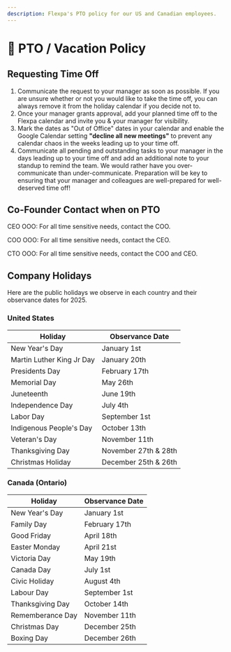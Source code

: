 ```yaml
---
description: Flexpa's PTO policy for our US and Canadian employees.
---
```


# 🌴 PTO / Vacation Policy

## Requesting Time Off

1. Communicate the request to your manager as soon as possible. If you are unsure whether or not you would like to take the time off, you can always remove it from the holiday calendar if you decide not to.&#x20;
2. Once your manager grants approval, add your planned time off to the Flexpa calendar and invite you & your manager for visibility.&#x20;
3. Mark the dates as "Out of Office" dates in your calendar and enable the Google Calendar setting **"decline all new meetings"** to prevent any calendar chaos in the weeks leading up to your time off.&#x20;
4. Communicate all pending and outstanding tasks to your manager in the days leading up to your time off and add an additional note to your standup to remind the team. We would rather have you over-communicate than under-communicate. Preparation will be key to ensuring that your manager and colleagues are well-prepared for well-deserved time off!&#x20;

## Co-Founder Contact when on PTO

CEO OOO: For all time sensitive needs, contact the COO.

COO OOO: For all time sensitive needs, contact the CEO.

CTO OOO: For all time sensitive needs, contact the COO and CEO.


## Company Holidays

Here are the public holidays we observe in each country and their observance dates for 2025.

### United States

| Holiday                   | Observance Date  |
| ------------------------- | ---------------- |
| New Year's Day            | January 1st      |
| Martin Luther King Jr Day | January 20th     |
| Presidents Day            | February 17th    |
| Memorial Day              | May 26th         |
| Juneteenth                | June 19th        |
| Independence Day          | July 4th         |
| Labor Day                 | September 1st    |
| Indigenous People's Day   | October 13th      |
| Veteran's Day             | November 11th    |
| Thanksgiving Day          | November 27th & 28th    |
| Christmas Holiday             | December 25th & 26th    |

### Canada (Ontario)

| Holiday          | Observance Date  |
| ---------------- | ---------------- |
| New Year's Day   | January 1st      |
| Family Day       | February 17th    |
| Good Friday      | April 18th        |
| Easter Monday    | April 21st        |
| Victoria Day     | May 19th         |
| Canada Day       | July 1st         |
| Civic Holiday    | August 4th       |
| Labour Day       | September 1st    |
| Thanksgiving Day | October 14th      |
| Rememberance Day | November 11th      |
| Christmas Day    | December 25th    |
| Boxing Day       | December 26th    |

